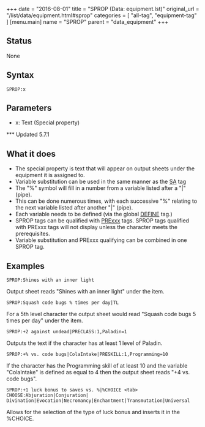 +++
date = "2016-08-01"
title = "SPROP (Data: equipment.lst)"
original_url = "/list/data/equipment.html#sprop"
categories = [ "all-tag", "equipment-tag" ]
[menu.main]
    name = "SPROP"
    parent = "data_equipment"
+++

## Status

None

## Syntax

`SPROP:x`

## Parameters

-   x: Text (Special property)



<span id="sprop"></span> \*\*\* Updated 5.7.1

What it does
------------

-   The special property is text that will appear on output sheets under
    the equipment it is assigned to.
-   Variable substitution can be used in the same manner as the
    [SA](/list/global/other/sab.html) tag
-   The "%" symbol will fill in a number from a variable listed after a
    "|" (pipe).
-   This can be done numerous times, with each successive "%" relating
    to the next variable listed after another "|" (pipe).
-   Each variable needs to be defined (via the global
    [DEFINE](/list/global/define.html) tag.)
-   SPROP tags can be qualified with
    [PRExxx](/list/global/pre.html) tags. SPROP tags qualified with
    PRExxx tags will not display unless the character meets
    the prerequisites.
-   Variable substitution and PRExxx qualifying can be combined in one
    SPROP tag.

Examples
--------

`SPROP:Shines with an inner light`

Output sheet reads "Shines with an inner light" under the item.

`SPROP:Squash code bugs % times per day|TL`

For a 5th level character the output sheet would read "Squash code bugs
5 times per day" under the item.

`SPROP:+2 against undead|PRECLASS:1,Paladin=1`

Outputs the text if the character has at least 1 level of Paladin.

`SPROP:+% vs. code bugs|ColaIntake|PRESKILL:1,Programming=10`

If the character has the Programming skill of at least 10 and the
variable "ColaIntake" is defined as equal to 4 then the output sheet
reads "+4 vs. code bugs".

`SPROP:+1 luck bonus to saves vs. %|%CHOICE <tab> CHOOSE:Abjuration|Conjuration|          Divination|Evocation|Necromancy|Enchantment|Transmutation|Universal`

Allows for the selection of the type of luck bonus and inserts it in the
%CHOICE.

